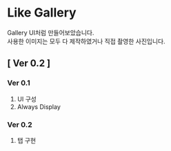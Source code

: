 # Like Gallery

Gallery UI처럼 만들어보았습니다.  
사용한 이미지는 모두 다 제작하였거나 직접 촬영한 사진입니다.  

## [ Ver 0.2 ]  

### Ver 0.1
1. UI 구성
2. Always Display

### Ver 0.2
1. 탭 구현
